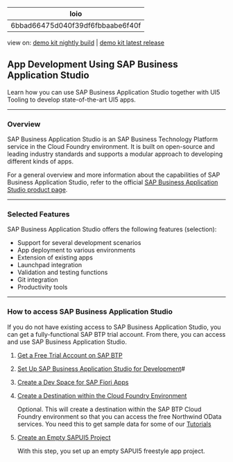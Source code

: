 <!-- loio6bbad66475d040f39df6fbbaabe6f40f -->

| loio |
| -----|
| 6bbad66475d040f39df6fbbaabe6f40f |

<div id="loio">

view on: [demo kit nightly build](https://openui5nightly.hana.ondemand.com/#/topic/6bbad66475d040f39df6fbbaabe6f40f) | [demo kit latest release](https://openui5.hana.ondemand.com/#/topic/6bbad66475d040f39df6fbbaabe6f40f)</div>

## App Development Using SAP Business Application Studio

Learn how you can use SAP Business Application Studio together with UI5 Tooling to develop state-of-the-art UI5 apps.

***

<a name="loio6bbad66475d040f39df6fbbaabe6f40f__section_w2q_sky_ymb"/>

### Overview

SAP Business Application Studio is an SAP Business Technology Platform service in the Cloud Foundry environment. It is built on open-source and leading industry standards and supports a modular approach to developing different kinds of apps.

For a general overview and more information about the capabilities of SAP Business Application Studio, refer to the official [SAP Business Application Studio product page](https://help.sap.com/viewer/product/SAP%20Business%20Application%20Studio/Cloud/en-US).

***

<a name="loio6bbad66475d040f39df6fbbaabe6f40f__section_chw_xrb_vmb"/>

### Selected Features

SAP Business Application Studio offers the following features \(selection\):

-   Support for several development scenarios
-   App deployment to various environments
-   Extension of existing apps
-   Launchpad integration
-   Validation and testing functions
-   Git integration
-   Productivity tools

***

<a name="loio6bbad66475d040f39df6fbbaabe6f40f__section_v1r_lcs_ymb"/>

### How to access SAP Business Application Studio

If you do not have existing access to SAP Business Application Studio, you can get a fully-functional SAP BTP trial account. From there, you can access and use SAP Business Application Studio.

1.  [Get a Free Trial Account on SAP BTP](https://developers.sap.com/tutorials/hcp-create-trial-account.html)
2.  [Set Up SAP Business Application Studio for Development](https://developers.sap.com/tutorials/appstudio-onboarding.html)\#
3.  [Create a Dev Space for SAP Fiori Apps](https://developers.sap.com/tutorials/appstudio-devspace-fiori-create.html)
4.  [Create a Destination within the Cloud Foundry Environment](https://developers.sap.com/tutorials/cp-cf-create-destination.html)

    Optional. This will create a destination within the SAP BTP Cloud Foundry environment so that you can access the free Northwind OData services. You need this to get sample data for some of our [Tutorials](Get_Started_Setup,_Tutorials,_and_Demo_Apps_8b49fc1.md)

5.  [Create an Empty SAPUI5 Project](https://developers.sap.com/tutorials/sapui5-101-create-project.html)

    With this step, you set up an empty SAPUI5 freestyle app project.


